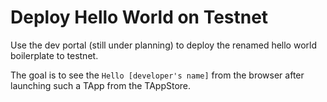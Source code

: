 # Deploy Hello World on Testnet

Use the dev portal (still under planning) to deploy the renamed hello world boilerplate to testnet.


The goal is to see the `Hello [developer's name]` from the browser after launching such a TApp from the TAppStore.